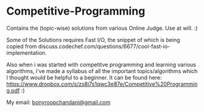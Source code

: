 Competitive-Programming
=======================

Contains the (topic-wise) solutions from various Online Judge. Use at will. :)

Some of the Solutions requires Fast I/O, the snippet of which is being copied from discuss.codechef.com/questions/6677/cool-fast-io-implementation.

Also when i was started with competitve programming and learning various algorithms, i've made a syllabus of all the important topics/algorithms which I thought would be helpful to a beginner. It can be found here: https://www.dropbox.com/s/zs8i7s1qwc3e87e/Competitive%20Programming.pdf  :) 

My email: bonyroopchandani@gmail.com
